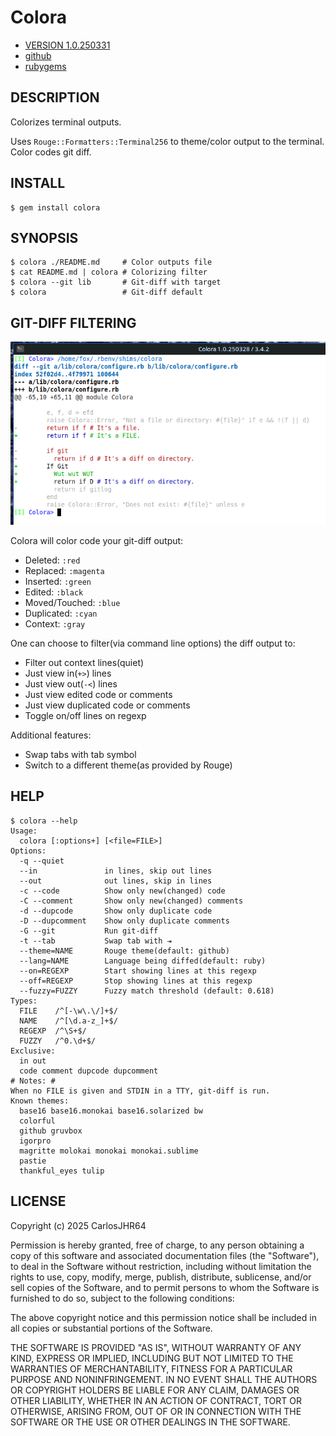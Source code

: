 # Colora

* [VERSION 1.0.250331](https://github.com/carlosjhr64/colora/releases)
* [github](https://www.github.com/carlosjhr64/colora)
* [rubygems](https://rubygems.org/gems/colora)

## DESCRIPTION

Colorizes terminal outputs.

Uses `Rouge::Formatters::Terminal256` to theme/color output to the terminal.
Color codes git diff.

## INSTALL
```console
$ gem install colora
```
## SYNOPSIS
```console
$ colora ./README.md     # Color outputs file
$ cat README.md | colora # Colorizing filter
$ colora --git lib       # Git-diff with target
$ colora                 # Git-diff default
```
## GIT-DIFF FILTERING

![Demo](img/demo.png)

Colora will color code your git-diff output:

* Deleted: `:red`
* Replaced: `:magenta`
* Inserted: `:green`
* Edited: `:black`
* Moved/Touched: `:blue`
* Duplicated: `:cyan`
* Context: `:gray`

One can choose to filter(via command line options) the diff output to:

* Filter out context lines(quiet)
* Just view in(`+>`) lines
* Just view out(`-<`) lines
* Just view edited code or comments
* Just view duplicated code or comments
* Toggle on/off lines on regexp

Additional features:

* Swap tabs with tab symbol
* Switch to a different theme(as provided by Rouge)

## HELP
```console
$ colora --help
Usage:
  colora [:options+] [<file=FILE>]
Options:
  -q --quiet
  --in           	 in lines, skip out lines
  --out          	 out lines, skip in lines
  -c --code      	 Show only new(changed) code
  -C --comment   	 Show only new(changed) comments
  -d --dupcode   	 Show only duplicate code
  -D --dupcomment	 Show only duplicate comments
  -G --git       	 Run git-diff
  -t --tab       	 Swap tab with ⇥
  --theme=NAME   	 Rouge theme(default: github)
  --lang=NAME    	 Language being diffed(default: ruby)
  --on=REGEXP    	 Start showing lines at this regexp
  --off=REGEXP   	 Stop showing lines at this regexp
  --fuzzy=FUZZY  	 Fuzzy match threshold (default: 0.618)
Types:
  FILE    /^[-\w\.\/]+$/
  NAME    /^[\d.a-z_]+$/
  REGEXP  /^\S+$/
  FUZZY   /^0.\d+$/
Exclusive:
  in out
  code comment dupcode dupcomment
# Notes: #
When no FILE is given and STDIN in a TTY, git-diff is run.
Known themes:
  base16 base16.monokai base16.solarized bw
  colorful
  github gruvbox
  igorpro
  magritte molokai monokai monokai.sublime
  pastie
  thankful_eyes tulip
```
## LICENSE

Copyright (c) 2025 CarlosJHR64

Permission is hereby granted, free of charge,
to any person obtaining a copy of this software and
associated documentation files (the "Software"),
to deal in the Software without restriction,
including without limitation the rights
to use, copy, modify, merge, publish, distribute, sublicense, and/or sell
copies of the Software, and
to permit persons to whom the Software is furnished to do so,
subject to the following conditions:

The above copyright notice and this permission notice
shall be included in all copies or substantial portions of the Software.

THE SOFTWARE IS PROVIDED "AS IS",
WITHOUT WARRANTY OF ANY KIND, EXPRESS OR IMPLIED,
INCLUDING BUT NOT LIMITED TO THE WARRANTIES OF MERCHANTABILITY,
FITNESS FOR A PARTICULAR PURPOSE AND NONINFRINGEMENT.
IN NO EVENT SHALL THE AUTHORS OR COPYRIGHT HOLDERS BE LIABLE FOR ANY CLAIM,
DAMAGES OR OTHER LIABILITY, WHETHER IN AN ACTION OF CONTRACT,
TORT OR OTHERWISE, ARISING FROM, OUT OF OR IN CONNECTION WITH
THE SOFTWARE OR THE USE OR OTHER DEALINGS IN THE SOFTWARE.
